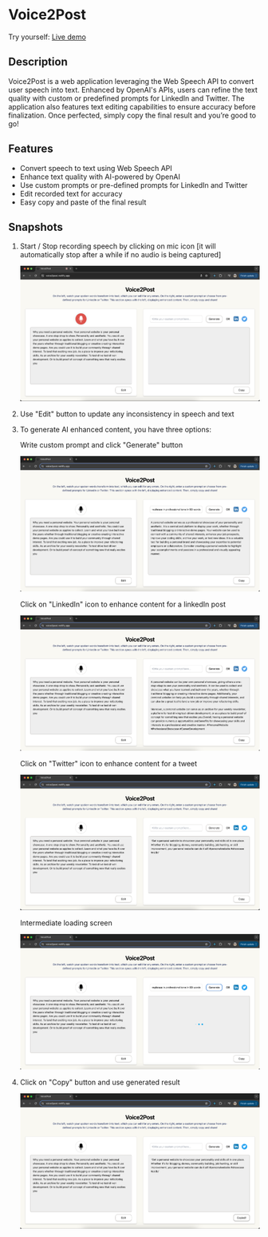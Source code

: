 # Voice2Post

Try yourself: [Live demo](https://voice2post.netlify.app/)

## Description
Voice2Post is a web application leveraging the Web Speech API to convert user speech into text. Enhanced by OpenAI's APIs, users can refine the text quality with custom or predefined prompts for LinkedIn and Twitter. The application also features text editing capabilities to ensure accuracy before finalization. Once perfected, simply copy the final result and you’re good to go!


## Features
- Convert speech to text using Web Speech API
- Enhance text quality with AI-powered by OpenAI
- Use custom prompts or pre-defined prompts for LinkedIn and Twitter
- Edit recorded text for accuracy
- Easy copy and paste of the final result


## Snapshots

1. Start / Stop recording speech by clicking on mic icon \[it will automatically stop after a while if no audio is being captured]

    ![Record screen](./public/record-screen.png)


2. Use "Edit" button to update any inconsistency in speech and text


3. To generate AI enhanced content, you have three options: 

   Write custom prompt and click "Generate" button

   ![Custom prompt screen](./public/custom-prompt-screen.png)


   Click on "LinkedIn" icon to enhance content for a linkedIn post

   ![LinkedIn screen](./public/linkedin-screen.png)


   Click on "Twitter" icon to enhance content for a tweet

    ![Twitter screen](./public/twitter-screen.png)


   Intermediate loading screen

   ![Loading screen](./public/loading-screen.png)


4. Click on "Copy" button and use generated result

    ![Final screen](./public/copied-screen.png)

